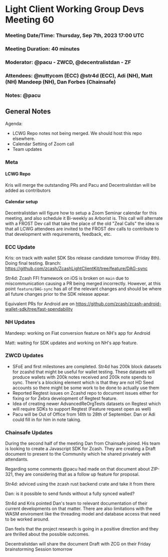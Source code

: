 # Light Client Working Group Devs Meeting 60
### Meeting Date/Time: Thursday, Sep 7th, 2023 17:00 UTC
### Meeting Duration: 40 minutes
### Moderator: @pacu - ZWCD, @decentralistdan - ZF
### Attendees: @nuttycom (ECC) @str4d (ECC), Adi (NH), Matt (NH) Mandeep (NH), Dan Forbes (Chainsafe)
### Notes: @pacu

## General Notes

Agenda:
- LCWG Repo notes not being merged. We should host this repo elsewhere. 
- Calendar Setting of Zoom call
- Team updates

### Meta
#### LCWG Repo
Kris will merge the outstanding PRs and Pacu and Decentralistdan will be added as
contributors

#### Calendar setup
Decentralistdan will figure how to setup a Zoom Seminar calendar for this meeting, 
and also schedule it Bi-weekly as Arborist is. This call will alternate with 
a FROST Dev call that take the place of the old "Zeal Calls" the idea is that 
all LCWG attendees are invited to the FROST dev calls to contribute to that 
development with requirements, feedback, etc. 

### ECC Update

Kris: on track with wallet SDK Sbs release candidate tomorrow (Friday 8th).
Doing final testing. Branch:  https://github.com/zcash/ZcashLightClientKit/tree/feature/DAG-sync

Str4d: Zcash FFI framework on iOS is broken on `main` due to miscommunication
causing a PR being merged incorrectly. However, at this point `feature/DAG-sync` has all of the relevant changes and should be where all future changes prior to the SDK release appear.

Equivalent PRs for Android are on https://github.com/zcash/zcash-android-wallet-sdk/tree/fast-spendability



### NH Updates

Mandeep: working on Fiat conversion feature on NH's app for Android

Matt: waiting for SDK updates and working on NH's app feature.

### ZWCD Updates
- SFoE and first milestones are completed. Str4d has 200k block datasets for zcashd
  that might be useful for wallet testing. These datasets will produce wallets with 200k notes
  received and 200k note spends to sync. There's a blocking element which is that they are not
  HD Seed accounts so there might be some work to be done to actually use them 
- Reported Regtest issues on Zcashd repo to document issues either for fixing or
  for Zebra development of Regtest feature.
- Idea of creating newer AdvancedReOrgTests datasets on Regtest which will require
SDKs to support Regtest (Feature request open as well)
- Pacu will be Out of Office from 14th to 28th of September. Dan or Adi could fill
  in for him in note taking.


### Chainsafe Updates
During the second half of the meeting Dan from Chainsafe joined.
His team is looking to create a Javascript SDK for Zcash. 
They are creating a Draft document to present to the Community which he shared 
privately with attendants.

Regarding some comments @pacu had made on that document about ZIP-321, they are 
considering that as a follow up feature for proposal.

Str4d: adviced using the zcash rust backend crate and take it from there

Dan: is it possible to send funds without a fully synced walled?

Str4d and Kris pointed Dan's team to relevant documentation of their current 
developments on that matter. There are also limitations with the WASM enviroment 
like the threading model and database access that need to be worked around. 

Dan feels that the project research is going in a positive direction and they
are thrilled about the possible outcomes. 

Decentralistdan will share the document Draft with ZCG on their Friday brainstorming
Session tomorrow 

